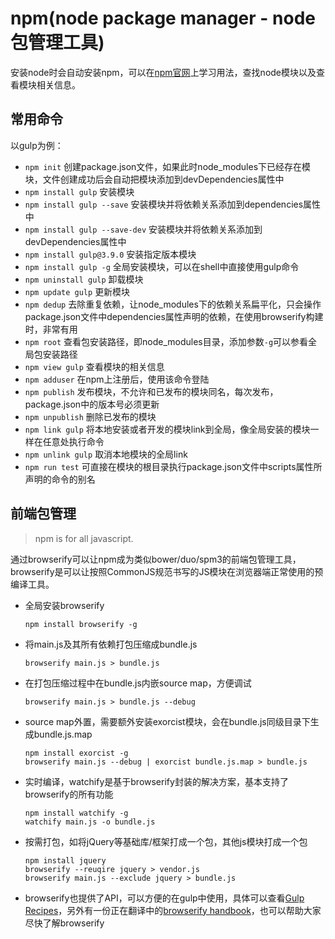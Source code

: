 # npm(node package manager - node包管理工具)

安装node时会自动安装npm，可以在[npm官网](https://www.npmjs.com/)上学习用法，查找node模块以及查看模块相关信息。

## 常用命令

以gulp为例：

* `npm init` 创建package.json文件，如果此时node_modules下已经存在模块，文件创建成功后会自动把模块添加到devDependencies属性中
* `npm install gulp` 安装模块
* `npm install gulp --save` 安装模块并将依赖关系添加到dependencies属性中
* `npm install gulp --save-dev` 安装模块并将依赖关系添加到devDependencies属性中
* `npm install gulp@3.9.0` 安装指定版本模块
* `npm install gulp -g` 全局安装模块，可以在shell中直接使用gulp命令
* `npm uninstall gulp` 卸载模块
* `npm update gulp` 更新模块
* `npm dedup` 去除重复依赖，让node_modules下的依赖关系扁平化，只会操作package.json文件中dependencies属性声明的依赖，在使用browserify构建时，非常有用
* `npm root` 查看包安装路径，即node_modules目录，添加参数`-g`可以参看全局包安装路径
* `npm view gulp` 查看模块的相关信息
* `npm adduser` 在npm上注册后，使用该命令登陆
* `npm publish` 发布模块，不允许和已发布的模块同名，每次发布，package.json中的版本号必须更新
* `npm unpublish` 删除已发布的模块
* `npm link gulp` 将本地安装或者开发的模块link到全局，像全局安装的模块一样在任意处执行命令
* `npm unlink gulp` 取消本地模块的全局link
* `npm run test` 可直接在模块的根目录执行package.json文件中scripts属性所声明的命令的别名

## 前端包管理

> npm is for all javascript.

通过browserify可以让npm成为类似bower/duo/spm3的前端包管理工具，browserify是可以让按照CommonJS规范书写的JS模块在浏览器端正常使用的预编译工具。

* 全局安装browserify

	```
	npm install browserify -g 
	```
* 将main.js及其所有依赖打包压缩成bundle.js

	```
	browserify main.js > bundle.js
	``` 
* 在打包压缩过程中在bundle.js内嵌source map，方便调试

	```
	browserify main.js > bundle.js --debug
	``` 
* source map外置，需要额外安装exorcist模块，会在bundle.js同级目录下生成bundle.js.map<br />

	```
	npm install exorcist -g
	browserify main.js --debug | exorcist bundle.js.map > bundle.js
	```
* 实时编译，watchify是基于browserify封装的解决方案，基本支持了browserify的所有功能<br />

	```
	npm install watchify -g
	watchify main.js -o bundle.js
	```
* 按需打包，如将jQuery等基础库/框架打成一个包，其他js模块打成一个包
	
	```
	npm install jquery
	browserify --reuqire jquery > vendor.js
	browserify main.js --exclude jquery > bundle.js
	```
* browserify也提供了API，可以方便的在gulp中使用，具体可以查看[Gulp Recipes](https://github.com/gulpjs/gulp/tree/master/docs/recipes)，另外有一份正在翻译中的[browserify handbook](https://github.com/magicdawn/browserify-handbook)，也可以帮助大家尽快了解browserify
	
